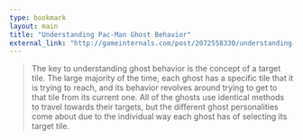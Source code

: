 ```yaml
---
type: bookmark
layout: main
title: "Understanding Pac-Man Ghost Behavior"
external_link: "http://gameinternals.com/post/2072558330/understanding-pac-man-ghost-behavior"
---
```

> The key to understanding ghost behavior is the concept of a target tile. The large majority of the time, each ghost has a specific tile that it is trying to reach, and its behavior revolves around trying to get to that tile from its current one. All of the ghosts use identical methods to travel towards their targets, but the different ghost personalities come about due to the individual way each ghost has of selecting its target tile.

